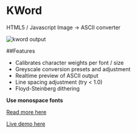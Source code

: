 # KWord

HTML5 / Javascript Image -> ASCII converter

![kword output](https://d23f6h5jpj26xu.cloudfront.net/dggrik0mc1pxg.png "kword output")

##Features
- Calibrates character weights per font / size
- Greyscale conversion presets and adjustment
- Realtime preview of ASCII output
- Line spacing adjustment (try < 1.0)
- Floyd-Steinberg dithering

**Use monospace fonts**

[Read more here](http://dotdot.svbtle.com/kword-an-image-ascii-converter)

[Live demo here](http://blog.mikekuehn.ca/kword/)

